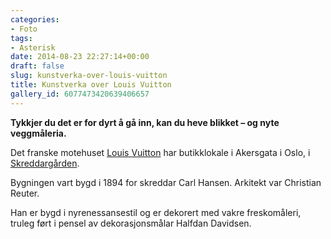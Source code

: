 ```yaml
---
categories:
- Foto
tags:
- Asterisk
date: 2014-08-23 22:27:14+00:00
draft: false
slug: kunstverka-over-louis-vuitton
title: Kunstverka over Louis Vuitton
gallery_id: 6077473420639406657
---
```


**Tykkjer du det er for dyrt å gå inn, kan du heve blikket – og nyte veggmåleria.**

Det franske motehuset [Louis Vuitton](https://nn.wikipedia.org/wiki/Louis_Vuitton) har butikklokale i Akersgata i Oslo, i [Skreddargården](https://no.wikipedia.org/wiki/Skredderg%C3%A5rden).

<!--more-->

Bygningen vart bygd i 1894 for skreddar Carl Hansen. Arkitekt var Christian Reuter.

Han er bygd i nyrenessansestil og er dekorert med vakre freskomåleri, truleg ført i pensel av dekorasjonsmålar Halfdan Davidsen.


